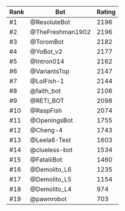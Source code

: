 Rank|Bot|Rating
---|---|---
#1|@ResoluteBot|2196
#2|@TheFreshman1902|2196
#3|@ToromBot|2182
#4|@YoBot_v2|2177
#5|@Intron014|2162
#6|@VariantsTop|2147
#7|@LolFish-1|2144
#8|@faith_bot|2106
#9|@RETI_BOT|2098
#10|@RaspFish|2074
#11|@OpeningsBot|1755
#12|@Cheng-4|1743
#13|@Leela8-Test|1603
#14|@clueless-bot|1534
#15|@FataliiBot|1460
#16|@Demolito_L6|1235
#17|@Demolito_L5|1154
#18|@Demolito_L4|974
#19|@pawnrobot|703
